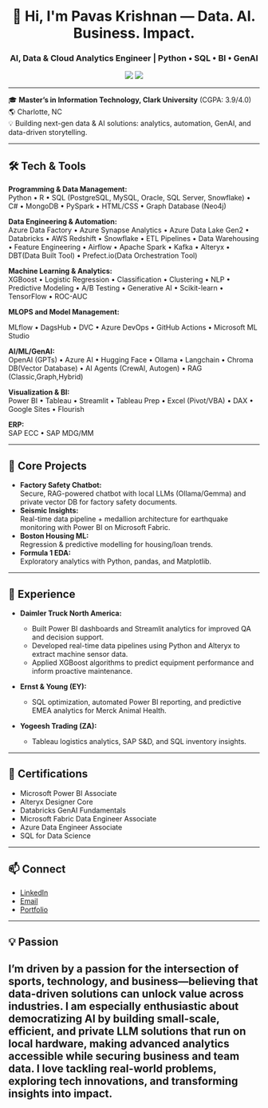<h1 align="center">👋 Hi, I'm Pavas Krishnan — Data. AI. Business. Impact.</h1>
<h3 align="center">AI, Data & Cloud Analytics Engineer | Python • SQL • BI • GenAI</h3>

<p align="center">
  <a href="https://www.linkedin.com/in/pavas-krishnan/"><img src="https://img.shields.io/badge/LinkedIn-Connect-blue?logo=linkedin"></a>
  <a href="mailto:pshanmugasundaram@clarku.edu"><img src="https://img.shields.io/badge/Email-Contact-purple?logo=gmail"></a>
</p>

---

🎓 **Master’s in Information Technology, Clark University** (CGPA: 3.9/4.0)  
🌎 Charlotte, NC  
💡 Building next-gen data & AI solutions: analytics, automation, GenAI, and data-driven storytelling.

---

## 🛠️ Tech & Tools

**Programming & Data Management:**  
Python • R • SQL (PostgreSQL, MySQL, Oracle, SQL Server, Snowflake) • C# • MongoDB • PySpark • HTML/CSS • Graph Database (Neo4j)

**Data Engineering & Automation:**  
Azure Data Factory • Azure Synapse Analytics • Azure Data Lake Gen2 • Databricks • AWS Redshift • Snowflake • ETL Pipelines • Data Warehousing • Feature Engineering • Airflow • Apache Spark • Kafka • Alteryx  • DBT(Data Built Tool)  • Prefect.io(Data Orchestration Tool)

**Machine Learning & Analytics:**  
XGBoost • Logistic Regression • Classification • Clustering • NLP • Predictive Modeling • A/B Testing • Generative AI • Scikit-learn • TensorFlow • ROC-AUC 

**MLOPS and Model Management:**

MLflow • DagsHub • DVC • Azure DevOps • GitHub Actions • Microsoft ML Studio


**AI/ML/GenAI:**  
OpenAI (GPTs) • Azure AI • Hugging Face • Ollama • Langchain • Chroma DB(Vector Database)  • AI Agents (CrewAI, Autogen) • RAG (Classic,Graph,Hybrid)

**Visualization & BI:**  
Power BI • Tableau • Streamlit • Tableau Prep • Excel (Pivot/VBA) • DAX • Google Sites • Flourish

**ERP:**  
SAP ECC • SAP MDG/MM

---

## 🚀 Core Projects

- **Factory Safety Chatbot:**  
  Secure, RAG-powered chatbot with local LLMs (Ollama/Gemma) and private vector DB for factory safety documents.
- **Seismic Insights:**  
  Real-time data pipeline + medallion architecture for earthquake monitoring with Power BI on Microsoft Fabric.
- **Boston Housing ML:**  
  Regression & predictive modelling for housing/loan trends.
- **Formula 1 EDA:**  
  Exploratory analytics with Python, pandas, and Matplotlib.

---

## 💼 Experience

- **Daimler Truck North America:**  
    - Built Power BI dashboards and Streamlit analytics for improved QA and decision support.
    - Developed real-time data pipelines using Python and Alteryx to extract machine sensor data.
    - Applied XGBoost algorithms to predict equipment performance and inform proactive maintenance.

- **Ernst & Young (EY):**  
    - SQL optimization, automated Power BI reporting, and predictive EMEA analytics for Merck Animal Health.

- **Yogeesh Trading (ZA):**  
    - Tableau logistics analytics, SAP S&D, and SQL inventory insights.

---

## 📜 Certifications

- Microsoft Power BI Associate
- Alteryx Designer Core
- Databricks GenAI Fundamentals
- Microsoft Fabric Data Engineer Associate
- Azure Data Engineer Associate
- SQL for Data Science

---

## 📫 Connect

- [LinkedIn](https://www.linkedin.com/in/pavas-krishnan/)
- [Email](mailto:pshanmugasundaram@clarku.edu)
- [Portfolio](https://pavasofficial.wixsite.com/pavas)

---

## 💡 Passion

I’m driven by a passion for the intersection of sports, technology, and business—believing that data-driven solutions can unlock value across industries. I am especially enthusiastic about democratizing AI by building small-scale, efficient, and private LLM solutions that run on local hardware, making advanced analytics accessible while securing business and team data. I love tackling real-world problems, exploring tech innovations, and transforming insights into impact.
---
